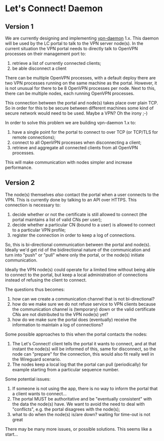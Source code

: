 # Let's Connect! Daemon

## Version 1

We are currently designing and implementing 
[vpn-daemon](https://github.com/letsconnectvpn/vpn-daemon) 1.x. This daemon 
will be used by the LC portal to talk to the VPN server node(s). In the current 
situation the VPN portal needs to directly talk to OpenVPN processes on their
management port to:

1. retrieve a list of currently connected clients;
2. be able disconnect a client

There can be multiple OpenVPN processes, with a default deploy there are two 
VPN processes running on the same machine as the portal. However, it is not 
unusual for there to be 8 OpenVPN processes per node. Next to this, there can 
be multiple nodes, each running OpenVPN processes.

This connection between the portal and node(s) takes place over plain TCP. So
in order for this to be secure between different machines some kind of secure
network would need to be used. Maybe a VPN? Oh the irony ;-)

In order to solve this problem we are building vpn-daemon 1.x to:

1. have a single point for the portal to connect to over TCP (or TCP/TLS for
   remote connections);
2. connect to all OpenVPN processes when disconnecting a client;
3. retrieve and aggregate all connected clients from all OpenVPN processes.

This will make communication with nodes simpler and increase performance.

## Version 2

The node(s) themselves _also_ contact the portal when a user connects to the 
VPN. This is currently done by talking to an API over HTTPS. This 
connection is necessary to:

1. decide whether or not the certificate is still allowed to connect (the 
   portal maintains a list of valid CNs per user);
2. decide whether a particular CN (bound to a user) is allowed to connect to a 
   particular VPN profile;
3. register the connection in order to keep a log of connections.

So, this is bi-directional communication between the portal and 
node(s). Ideally we'd get rid of the bidirectional nature of the communication 
and turn into "push" or "pull" where only the portal, or the node(s) initiate
communication.

Ideally the VPN node(s) could operate for a limited time without being able to
connect to the portal, but keep a local administration of connections instead 
of refusing the client to connect.

The questions thus becomes: 

1. how can we create a communication channel that is not bi-directional? 
2. how do we make sure we do not refuse service to VPN clients because the 
   communication channel is (temporary) down or the valid certificate CNs are 
   not distributed to the VPN node(s) yet?
3. how do we make sure the portal does (eventually) receive the information 
   to maintain a log of connections?

Some possible approaches to this when the portal contacts the nodes:

1. The Let's Connect! client tells the portal it wants to connect, and at that
   instant the node(s) will be informed of this, same for disconnect, so the
   node can "prepare" for the connection, this would also fit really well in
   the Wireguard scenario.
2. The nodes keep a local log that the portal can pull (periodically) for 
   example starting from a particular sequence number.

Some potential issues:

1. If someone is not using the app, there is no way to inform the portal that 
   a client wants to connect...
2. The portal MUST be authoritative and be "eventually consistent" with the 
   data the node(s) have. We want to avoid the need to deal with "conflicts", 
   e.g. the portal disagrees with the node(s);
3. what to do when the node(s) is/are down? waiting for time-out is not great

There may be many more issues, or possible solutions. This seems like a 
start...
